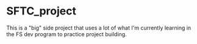 # SFTC_project
This is a "big" side project that uses a lot of what I'm currently learning in the FS dev program to practice project building.
